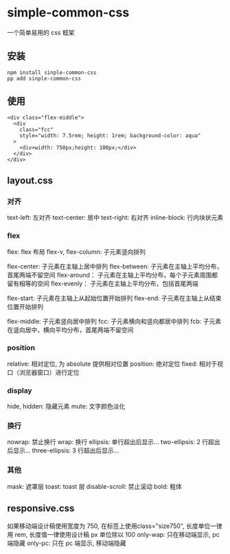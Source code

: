# simple-common-css
一个简单易用的 css 框架

## 安装

```
npm install sinple-common-css
pp add sinple-common-css
```

## 使用
```
<div class="flex-middle">
  <div
    class="fcc"
    style="width: 7.5rem; height: 1rem; background-color: aqua"
  >
    <div>width: 750px;height: 100px;</div>
  </div>
</div>
```

## layout.css
### 对齐
text-left: 左对齐
text-center: 居中
text-right: 右对齐
inline-block: 行内块状元素

### flex
flex: flex 布局
flex-v, flex-column: 子元素竖向排列

flex-center: 子元素在主轴上居中排列
flex-between: 子元素在主轴上平均分布，首尾两端不留空间
flex-around： 子元素在主轴上平均分布，每个子元素周围都留有相等的空间
flex-evenly： 子元素在主轴上平均分布，包括首尾两端

flex-start: 子元素在主轴上从起始位置开始排列
flex-end: 子元素在主轴上从结束位置开始排列

flex-middle: 子元素竖向居中排列
fcc: 子元素横向和竖向都居中排列
fcb: 子元素在竖向居中，横向平均分布，首尾两端不留空间

### position
relative: 相对定位, 为 absolute 提供相对位置
position: 绝对定位
fixed: 相对于视口（浏览器窗口）进行定位

### display
hide, hidden: 隐藏元素
mute: 文字颜色淡化

### 换行
nowrap: 禁止换行
wrap: 换行
ellipsis: 单行超出后显示...
two-ellipsis: 2 行超出后显示...
three-ellipsis: 3 行超出后显示...

### 其他
mask: 遮罩层
toast: toast 层
disable-scroll: 禁止滚动
bold: 粗体

## responsive.css
如果移动端设计稿使用宽度为 750, 在<html>标签上使用class="size750", 长度单位一律用 rem, 长度值一律使用设计稿 px 单位除以 100
only-wap: 只在移动端显示, pc 端隐藏
only-pc: 只在 pc 端显示, 移动端隐藏